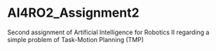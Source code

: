 # AI4RO2_Assignment2
Second assignment of Artificial Intelligence for Robotics II regarding a simple problem of Task-Motion Planning (TMP)
